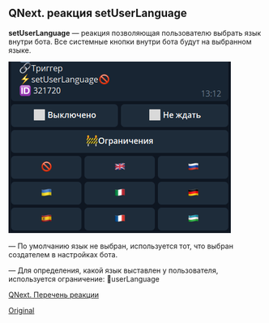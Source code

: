 ## QNext. реакция setUserLanguage

**setUserLanguage** — реакция позволяющая пользователю выбрать язык внутри бота. Все системные кнопки внутри бота будут на выбранном языке.

![](./1.png)

 — По умолчанию язык не выбран, используется тот, что выбран создателем в настройках бота.

 — Для определения, какой язык выставлен у пользователя, используется ограничение: 🚧userLanguage



[QNext. Перечень реакции](/docs-test/_export/reactions)
  
[Original](https://telegra.ph/QNext-admin-reaction-setUserLanguage-05-09)